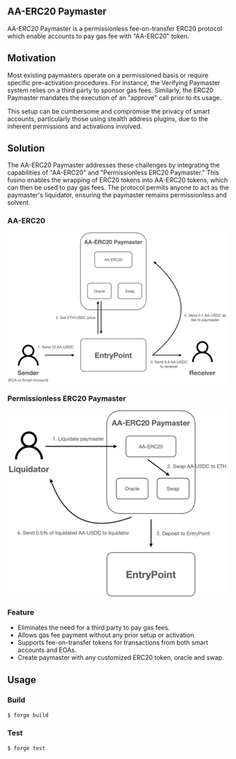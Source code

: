 ## AA-ERC20 Paymaster

AA-ERC20 Paymaster is a permissionless fee-on-transfer ERC20 protocol which enable accounts to pay gas fee with "AA-ERC20" token.

## Motivation
Most existing paymasters operate on a permissioned basis or require specific pre-activation procedures. For instance, the Verifying Paymaster system relies on a third party to sponsor gas fees. Similarly, the ERC20 Paymaster mandates the execution of an "approve" call prior to its usage. 


This setup can be cumbersome and compromise the privacy of smart accounts, particularly those using stealth address plugins, due to the inherent permissions and activations involved.


## Solution
The AA-ERC20 Paymaster addresses these challenges by integrating the capabilities of "AA-ERC20" and "Permissionless ERC20 Paymaster." This fusino enables the wrapping of ERC20 tokens into AA-ERC20 tokens, which can then be used to pay gas fees. The protocol permits anyone to act as the paymaster's liquidator, ensuring the paymaster remains permissionless and solvent.

### AA-ERC20
<img src="img/AA-ERC20.png" width="500" />

### Permissionless ERC20 Paymaster
<img src="img/Permissionless-ERC20-Paymaster.png" width="500" />

### Feature
- Eliminates the need for a third party to pay gas fees.
- Allows gas fee payment without any prior setup or activation.
- Supports fee-on-transfer tokens for transactions from both smart accounts and EOAs.
- Create paymaster with any customized ERC20 token, oracle and swap.

## Usage

### Build

```shell
$ forge build
```

### Test

```shell
$ forge test
```
